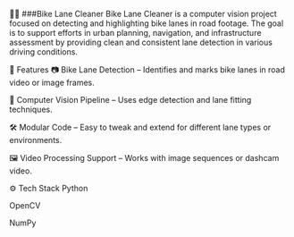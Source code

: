 🚴‍♂️ ###Bike Lane Cleaner
Bike Lane Cleaner is a computer vision project focused on detecting and highlighting bike lanes in road footage. The goal is to support efforts in urban planning, navigation, and infrastructure assessment by providing clean and consistent lane detection in various driving conditions.

📌 Features
📷 Bike Lane Detection – Identifies and marks bike lanes in road video or image frames.

🧠 Computer Vision Pipeline – Uses edge detection and lane fitting techniques.

🛠️ Modular Code – Easy to tweak and extend for different lane types or environments.

🖼️ Video Processing Support – Works with image sequences or dashcam video.

⚙️ Tech Stack
Python

OpenCV

NumPy
